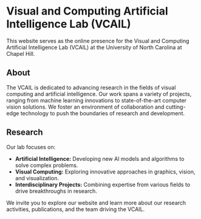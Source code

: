 # Visual and Computing Artificial Intelligence Lab (VCAIL)

This website serves as the online presence for the Visual and Computing Artificial Intelligence Lab (VCAIL) at the University of North Carolina at Chapel Hill.

## About

The VCAIL is dedicated to advancing research in the fields of visual computing and artificial intelligence. Our work spans a variety of projects, ranging from machine learning innovations to state-of-the-art computer vision solutions. We foster an environment of collaboration and cutting-edge technology to push the boundaries of research and development.

## Research

Our lab focuses on:
- **Artificial Intelligence:** Developing new AI models and algorithms to solve complex problems.
- **Visual Computing:** Exploring innovative approaches in graphics, vision, and visualization.
- **Interdisciplinary Projects:** Combining expertise from various fields to drive breakthroughs in research.

We invite you to explore our website and learn more about our research activities, publications, and the team driving the VCAIL.
